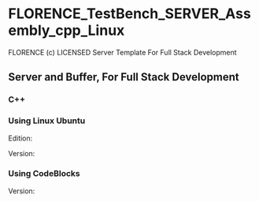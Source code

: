 # FLORENCE_TestBench_SERVER_Assembly_cpp_Linux
FLORENCE (c) LICENSED Server Template For Full Stack Development

## Server and Buffer, For Full Stack Development
### C++

### Using Linux Ubuntu
Edition: 

Version: 

### Using CodeBlocks

Version:
